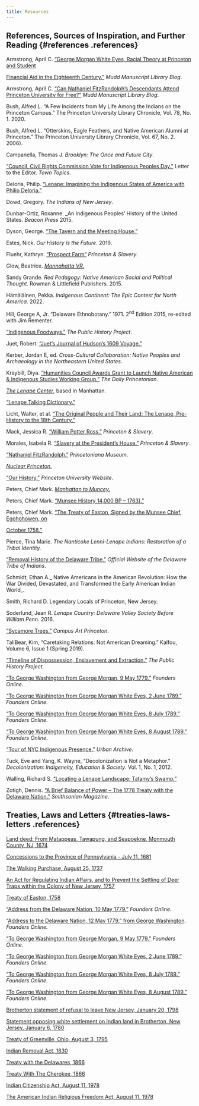 ```yaml
--- 
title: Resources 
---
```


## References, Sources of Inspiration, and Further Reading {#references .references} 

Armstrong, April C. [“George Morgan White Eyes, Racial Theory at Princeton and Student ](https://blogs.princeton.edu/mudd/2020/09/george-morgan-white-eyes-racial-theories-at-princeton-and-federal-student-aid-in-the-eighteenth-century/)

[Financial Aid in the Eighteenth Century.”](https://blogs.princeton.edu/mudd/2020/09/george-morgan-white-eyes-racial-theories-at-princeton-and-federal-student-aid-in-the-eighteenth-century/) _Mudd Manuscript Library Blog_. 

Armstrong, April C. [“Can Nathaniel FitzRandolph’s Descendants Attend Princeton University for Free?”](https://blogs.princeton.edu/mudd/2015/06/can-nathaniel-fitzrandolphs-descendants-attend-princeton-university-for-free/) _Mudd Manuscript Library Blog_. 

Bush, Alfred L. “A Few Incidents from My Life Among the Indians on the Princeton Campus.” The Princeton University Library Chronicle, Vol. 78, No. 1. 2020.

Bush, Alfred L. “Otterskins, Eagle Feathers, and Native American Alumni at Princeton.” The Princeton University Library Chronicle, Vol. 67, No. 2. 2006).

Campanella, Thomas J. _Brooklyn: The Once and Future City_. 

[“Council, Civil Rights Commission Vote for Indigenous Peoples Day.”](http://www.towntopics.com/wordpress/2019/09/11/council-civil-rights-commission-vote-for-indigenous-peoples-day/) Letter to the Editor. _Town Topics_. 

Deloria, Philip. [“Lenape: Imagining the Indigenous States of America with Philip Deloria.”](https://www.youtube.com/watch?v=AGhB5_oJA2s)

Dowd, Gregory. _The Indians of New Jersey_. 

Dunbar-Ortiz, Roxanne. _An Indigenous Peoples’ History of the United States.  _Beacon Press_ 2015.

Dyson, George. [“The Tavern and the Meeting House.”](https://www.ias.edu/ideas/2009/george-dyson-tavern-and-meeting-house)

Estes, Nick. _Our History is the Future_. 2019.

Fluehr, Kathryn. [“Prospect Farm”](https://slavery.princeton.edu/stories/prospect-farm#4147) _Princeton & Slavery_. 

Glow, Beatrice. _[Mannahatta VR.](https://beatriceglow.org/mannahatta)_ 

Sandy Grande. _Red Pedagogy: Native American Social and Political Thought._ Rowman & Littlefield Publishers. 2015.

Hämäläinen, Pekka. _Indigenous Continent: The Epic Contest for North America._ 2022.

Hill, George A, Jr. “Delaware Ethnobotany.” 1971. 2<sup>nd</sup> Edition 2015, re-edited with Jim Rementer.

[“Indigenous Foodways.”](https://www.publichistoryproject.org/research/indigenous-foodways/) _The Public History Project_.

Juet, Robert. [“Juet’s Journal of Hudson’s 1609 Voyage.”](http://halfmoon.mus.ny.us/Juets-journal.pdf)

Kerber, Jordan E, ed. _Cross-Cultural Collaboration: Native Peoples and Archaeology in the Northeastern United States._

Kraybill, Diya. [“Humanities Council Awards Grant to Launch Native American & Indigenous Studies Working Group.”](https://www.dailyprincetonian.com/article/2020/12/working-group-grant-native-american-indigenous-studies-princeton) _The Daily Princetonian_. 

_[The Lenape Center](https://thelenapecenter.com/)_, based in Manhattan.

[“Lenape Talking Dictionary.”](https://talk-lenape.org/about-us)

Licht, Walter, et al. [“The Original People and Their Land: The Lenape, Pre-History to the 18th Century.”](https://collaborativehistory.gse.upenn.edu/stories/original-people-and-their-land-lenape-pre-history-18th-century)

Mack, Jessica R. [“William Potter Ross.”](https://slavery.princeton.edu/stories/william-potter-ross) _Princeton & Slavery_.

Morales, Isabela R. [“Slavery at the President’s House.”](https://slavery.princeton.edu/stories/presidents-house) _Princeton & Slavery_.

[“Nathaniel FitzRandolph.”](https://www.princetonianamuseum.org/reference/2ae79241-df86-4baa-b308-90c2b09e8f80) _Princetoniana Museum_. 

_[Nuclear Princeton.](https://nuclearprinceton.princeton.edu/)_ 

[“Our History.”](https://www.princeton.edu/meet-princeton/history) _Princeton University Website_. 

Peters, Chief Mark. _[Manhattan to Muncey.](https://www.youtube.com/channel/UC1NEykKiXR4RqrIsgg5tUKw/videos)_ 

Peters, Chief Mark. [“Munsee History 14,000 BP – 1763).”](https://www.publichistoryproject.org/2021/09/02/munsee-history-from-14000-bp-to-1763/)

Peters, Chief Mark. [“The Treaty of Easton, Signed by the Munsee Chief, Egohohowen, on ](https://www.publichistoryproject.org/2021/09/02/the-treaty-of-easton-signed-by-the-munsee-chief-egohohowen-on-october-1758/)

[October 1758.”](https://www.publichistoryproject.org/2021/09/02/the-treaty-of-easton-signed-by-the-munsee-chief-egohohowen-on-october-1758/) 

Pierce, Tina Marie. _The Nanticoke Lenni-Lenape Indians: Restoration of a Tribal Identity._

[“Removal History of the Delaware Tribe.”](http://delawaretribe.org/services-and-programs/historic-preservation/removal-history-of-the-delaware-tribe/) _Official Website of the Delaware Tribe of Indians_. 

Schmidt, Ethan A._ Native Americans in the American Revolution: How the War Divided, Devastated, and Transformed the Early American Indian World_. 

Smith, Richard D. Legendary Locals of Princeton, New Jersey. 

Soderlund, Jean R. _Lenape Country: Delaware Valley Society Before William Penn_. 2016. 

[“Sycamore Trees.”](https://artmuseum.princeton.edu/campus-art/sycamore-trees) _Campus Art Princeton_.  

TallBear, Kim, “Caretaking Relations: Not American Dreaming.” Kalfou, Volume 6, Issue 1 (Spring 2019).

[“Timeline of Dispossession, Enslavement and Extraction.”](https://www.publichistoryproject.org/research/a-timeline-of-dispossession-enslavement-and-extraction/) _The Public History Project_. 

[“To George Washington from George Morgan, 9 May 1779.”](https://founders.archives.gov/?q=princeton%20delaware%20indian&s=1611311111&sa=&r=4&sr) _Founders Online_. 

[“To George Washington from George Morgan White Eyes, 2 June 1789.”](https://founders.archives.gov/documents/Washington/05-02-02-0318) _Founders Online_. 

[“To George Washington from George Morgan White Eyes, 8 July 1789.”](https://founders.archives.gov/documents/Washington/05-03-02-0074) _Founders Online_. 

[“To George Washington from George Morgan White Eyes, 8 August 1789.”](https://founders.archives.gov/documents/Washington/05-03-02-0240) _Founders Online_. 

[“Tour of NYC Indigenous Presence.”](https://www.urbanarchive.org/stories/5Cyr9Lj1bki) _Urban Archive_. 

Tuck, Eve and Yang, K. Wayne, “Decolonization is Not a Metaphor.” _Decolonization: Indigeneity, Education & Society_. Vol. 1, No. 1, 2012.

Walling, Richard S. [“Locating a Lenape Landscape: Tatamy’s Swamp.”](https://www.westwindsorhistory.com/uploads/1/2/3/1/123111196/locating_a_lenape_landscape_-_tatamys_swamp.pdf) 

Zotigh, Dennis. [“A Brief Balance of Power – The 1778 Treaty with the Delaware Nation.”](https://www.smithsonianmag.com/blogs/national-museum-american-indian/2018/05/22/1778-delaware-treaty/) _Smithsonian Magazine_. 


## Treaties, Laws and Letters {#treaties-laws-letters .references} 

[Land deed: From Matappeas, Tawapung, and Seapoekne, Monmouth County, NJ, 1674](https://dpul.princeton.edu/lenape/catalog/70795j14c)

[Concessions to the Province of Pennsylvania - July 11, 1681](https://avalon.law.yale.edu/17th_century/pa02.asp)

[The Walking Purchase, August 25, 1737](http://www.phmc.state.pa.us/portal/communities/documents/1681-1776/walking-purchase.html)

[An Act for Regulating Indian Affairs, and to Prevent the Settling of Deer Traps within the Colony of New Jersey, 1757](https://books.google.com/books?id=PA8TAAAAYAAJ&pg=PA134&lpg=PA134&dq=An+Act+for+Regulating+Indian+Affairs,+and+to+Prevent+the+Settling+of+Deer+Traps+within+the+Colony+of+New+Jersey&source=bl&ots=0Vmwo-939o&sig=ACfU3U1hB--_CDhL7QhjayaAuaDc5hn61g&hl=en&sa=X&ved=2ahUKEwjp156Yqon9AhXoElkFHaH8B6IQ6AF6BAgYEAM#v=onepage&q=An%20Act%20for%20Regulating%20Indian%20Affairs%2C%20and%20to%20Prevent%20the%20Settling%20of%20Deer%20Traps%20within%20the%20Colony%20of%20New%20Jersey&f=false)

[Treaty of Easton, 1758](https://www.christies.com/en/lot/lot-3980251)

[“Address from the Delaware Nation, 10 May 1779.”](https://founders.archives.gov/documents/Washington/03-20-02-0361) _Founders Online_. 

“[Address to the Delaware Nation, 12 May 1779,” from George Washington](https://founders.archives.gov/documents/Washington/03-20-02-0388). _Founders Online._

[“To George Washington from George Morgan, 9 May 1779.”](https://founders.archives.gov/?q=princeton%20delaware%20indian&s=1611311111&sa=&r=4&sr) _Founders Online_. 

[“To George Washington from George Morgan White Eyes, 2 June 1789.”](https://founders.archives.gov/documents/Washington/05-02-02-0318) _Founders Online_. 

[“To George Washington from George Morgan White Eyes, 8 July 1789.”](https://founders.archives.gov/documents/Washington/05-03-02-0074) _Founders Online_. 

[“To George Washington from George Morgan White Eyes, 8 August 1789.”](https://founders.archives.gov/documents/Washington/05-03-02-0240) _Founders Online_. 

[Brotherton statement of refusal to leave New Jersey, January 20, 1798](https://www.gilderlehrman.org/collection/glc0054002)

[Statement opposing white settlement on Indian land in Brotherton, New Jersey, January 6, 1780](https://www.gilderlehrman.org/history-resources/spotlight-primary-source/brotherton-indians-new-jersey-1780)

[Treaty of Greenville, Ohio, August 3, 1795](https://www.ohiomemory.org/digital/collection/p267401coll36/id/22214)

[Indian Removal Act, 1830](https://memory.loc.gov/cgi-bin/ampage?collId=llsl&fileName=004/llsl004.db&recNum=458)

[Treaty with the Delawares, 1866](https://treaties.okstate.edu/treaties/treaty-with-the-delawares-1866-0937)

[Treaty With The Cherokee, 1866](https://treaties.okstate.edu/treaties/treaty-with-the-cherokee-1866-0942)

[Indian Citizenship Act, August 11, 1978](https://www.govinfo.gov/content/pkg/COMPS-5293/pdf/COMPS-5293.pdf)

[The American Indian Religious Freedom Act, August 11, 1978](https://www.govinfo.gov/content/pkg/COMPS-5293/pdf/COMPS-5293.pdf)



